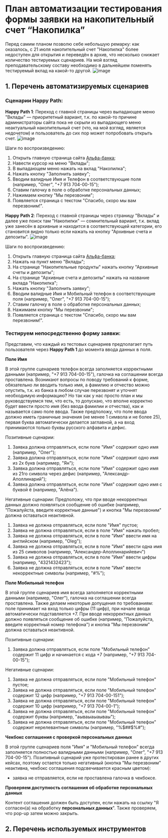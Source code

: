 # План автоматизации тестирования формы заявки на накопительный счет “Накопилка”
Перед самим планом позволю себе небольшую ремарку: как оказалось, с 21 июля накопительный счет "Накопилка" более недоступен для открытия и переведён в архив, 
что несколько снижает количество тестируемых сценариев. На мой взгляд преподавательскому составу необходимо в дальнейшем поменять тестируемый вклад на какой-то другой. 
![image](https://i.gyazo.com/fd2cd1dd9ceedfba13768d985e460c60.png)

## 1. Перечень автоматизируемых сценариев

### Cценарии Happy Path:

**Happy Path 1**: Переход с главной страницы через выпадающее меню "Вклады" — приоритетный вариант, т.к. по какой-то причине администраторы сайта пока не скрыли из выпадающего меню 
неактуальный накопительный счет (что, на мой взгляд, является недочетом) и пользователь до сих пор может попробовать открыть счет.
![image](https://i.gyazo.com/ea59e2fc819307bd78ae726f7166c170.png)

Шаги по воспроизведению:

1. Открыть главную страница сайта [Альфа-банка](https://alfabank.ru/);
2. Навести курсор на меню "Вклады";
3. В выпадающем меню нажать на вклад "Накопилка";
4. Нажать кнопку "Заполнить заявку";
5. Вводим валидные Имя и Телефон в соответствующие поля (например, "Олег", "+7 913 704-00-15");
6. Ставим галочку в поле о обработке персональных данных;
7. Нажимаем кнопку "Мы перезвоним";
8. Появляется страница с текстом "Спасибо, скоро мы вам перезвоним!".

**Happy Path 2**: Переход с главной страницы через страницу "Вклады" и далее уже поиск там "Накопилки" — сомнительный вариант, т.к. вклад уже занесён в архивные и находится в соответствующей
категории, его становится видно только если нажать на кнопку "Архивные счета и депозиты".
![image](https://i.gyazo.com/22796a40c82c85cb4000c4ae9da8fc67.png)

Шаги по воспроизведению:

1. Открыть главную страница сайта [Альфа-банка](https://alfabank.ru/);
2. Нажать на пункт меню "Вклады";
3. На странице "Накопительные продукты" нажать кнопку "Архивные счеты и депозиты";
4. На странице "Архивные счета и депозиты" нажать на название вклада "Накопилка";
4. Нажать кнопку "Заполнить заявку";
5. Вводим валидные Имя и Мобильный телефон в соответствующие поля (например, "Олег", "+7 913 704-00-15");
6. Ставим галочку в поле о обработке персональных данных;
7. Нажимаем кнопку "Мы перезвоним";
8. Появляется страница с текстом "Спасибо, скоро мы вам перезвоним!".

### Тестируем непосредственно форму заявки:
Представим, что каждый из тестовых сценариев предполагает путь пользователя через **Happy Path 1** до момента ввода данных в поля.

**Поле Имя**

В этой группе сценариев телефон всегда заполняется корректными данными (например, "+7 913 704-00-15"), галочка на соглашении всегда проставлена.
Возникают вопросы по поводу требований к форме, обязательно ли вводить только имя, а фамилию и отчество можно опустить, т.к. из банка в любом случае перезвонят и уточнят необходимую информацию? Но так как у нас просто план и мы руководствуемся тем, что есть, то допускаю, что вполне корректно будет ввести просто имя (без ввода фамилии и отчества), как и называется само поле ввода. Также предположу, что поле ввода должно иметь граничные значения (не менее 1 символа и не более 25), первая буква автоматически делается заглавной, а на вход принимаются только буквы русского алфавита и дефис.

Позитивные сценарии:
1. Заявка должна отправляться, если поле "Имя" содержит одно имя (например, "Олег");
2. Заявка должна отправляться, если поле "Имя" содержит одно имя из 2х букв (например, "Ян");
3. Заявка должна отправляться, если поле "Имя" содержит одно имя из 21го символа через дефис (например, "Александр-Аполлинарий");
4. Заявка должна отправляться, если поле "Имя" содержит одно имя с буквой ё (например, "Алёна").

Негативные сценарии:
Предположу, что при вводе некорректных данных должно появляться сообщение об ошибке (например, "Пожалуйста, введите корректные данные") и кнопка "Мы перезвоним" должна оставаться неактивной.
1. Заявка не должна отправляться, если поле "Имя" пустое;
2. Заявка не должна отправляться, если в поле "Имя" нажать пробел;
3. Заявка не должна отправляться, если в поле "Имя" ввести имя на английском (например, "Oleg");
4. Заявка не должна отправляться, если в поле "Имя" ввести одна имя из 25 символов (например, "Александер-Аполлинарийевич")
5. Заявка не должна отправляться, если в поле "Имя" ввести цифры (например, "4321432423");
6. Заявка не должна отправляться, если в поле "Имя" ввести некорректные символы (например, "$%$#%");

**Поле Мобильный телефон**

В этой группе сценариев имя всегда заполняется корректными данными (например, "Олег"), галочка на соглашении всегда проставлена.
Также делаем некоторые допущения по требованиям: поле принимает на вход только цифры (11 цифр), при начале ввода автоматически подставляется +7. При вводе некорректных данных должно появляться сообщение об ошибке (например, "Пожалуйста, введите корректный номер телефона") и кнопка "Мы перезвоним" должна оставаться неактивной.

Позитивные сценарии:
1. Заявка должна отправляться, если поле "Мобильный телефон" содержит 11 цифр и начинается с кода +7 (например, "+7 913 704-00-15");

Негативные сценарии:
1. Заявка не должна отправляться, если поле "Мобильный телефон" пустое;
2. Заявка не должна отправляться, если поле "Мобильный телефон" содержит 12 цифр (например, "+7 913 704-00-151");
3. Заявка не должна отправляться, если поле "Мобильный телефон" содержит 10 цифр (например, "+7 913 704-00-1");
4. Заявка не должна отправляться, если поле "Мобильный телефон" содержит буквы (например, "аываыаыаываы");
5. Заявка не должна отправляться, если поле "Мобильный телефон" содержит нерелевантные символы (например, "%$##$%#");

**Чекбокс соглашения с проверкой персональных данных**

В этой группе сценариев поля "Имя" и "Мобильный телефон" всегда заполняется полностью валидными данными (например, "Олег", "+7 913 704-00-15").
Позитивный сценарий уже протестирован ранее в других кейсах, поэтому остается только негативный (кнопка "Мы перезвоним" неактивна, чекбокс соглашения подсвечивается красным цветом):
- заявка не отправляется, если не проставлена галочка в чекбоксе.

**Проверяем доступность соглашения об обработке персональных данных**

Контент соглашения должен быть доступен, если нажать на ссылку "Я согласен(а) на обработку **персональных данных**". Также проверяем, что pop-up затем можно закрыть.

## 2. Перечень используемых инструментов
